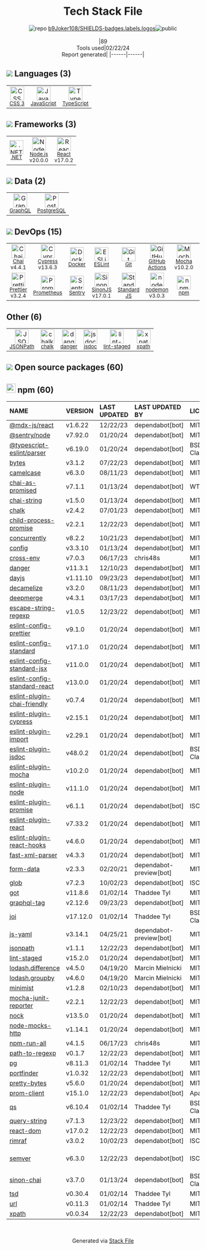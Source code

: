 <!--
&lt;--- Readme.md Snippet without images Start ---&gt;
## Tech Stack
b9Joker108/SHIELDS-badges.labels.logos is built on the following main stack:

- [JavaScript](https://developer.mozilla.org/en-US/docs/Web/JavaScript) – Languages
- [TypeScript](http://www.typescriptlang.org) – Languages
- [.NET](http://www.microsoft.com/net/) – Frameworks (Full Stack)
- [Node.js](http://nodejs.org/) – Frameworks (Full Stack)
- [React](https://reactjs.org/) – Javascript UI Libraries
- [GraphQL](http://graphql.org/) – Query Languages
- [PostgreSQL](http://www.postgresql.org/) – Databases
- [Chai](http://chaijs.com/) – Javascript Testing Framework
- [Cypress](https://www.cypress.io/) – Javascript Testing Framework
- [Docker](https://www.docker.com/) – Virtual Machine Platforms & Containers
- [ESLint](http://eslint.org/) – Code Review
- [GitHub Actions](https://github.com/features/actions) – Continuous Integration
- [Mocha](http://mochajs.org/) – Javascript Testing Framework
- [Prettier](https://prettier.io/) – Code Review
- [Prometheus](http://prometheus.io/) – Monitoring Tools
- [Sentry](https://sentry.io/welcome/?utm_source=stackshare&utm_medium=link&utm_campaign=profile) – Exception Monitoring
- [SinonJS](http://sinonjs.org/) – Javascript Testing Framework
- [Standard JS](https://standardjs.com/) – Code Review
- [nodemon](http://nodemon.io/) – node.js Application Monitoring
- [jsdoc](http://usejsdoc.org/) – Documentation as a Service & Tools

Full tech stack [here](/techstack.md)

&lt;--- Readme.md Snippet without images End ---&gt;

&lt;--- Readme.md Snippet with images Start ---&gt;
## Tech Stack
b9Joker108/SHIELDS-badges.labels.logos is built on the following main stack:

- <img width='25' height='25' src='https://img.stackshare.io/service/1209/javascript.jpeg' alt='JavaScript'/> [JavaScript](https://developer.mozilla.org/en-US/docs/Web/JavaScript) – Languages
- <img width='25' height='25' src='https://img.stackshare.io/service/1612/bynNY5dJ.jpg' alt='TypeScript'/> [TypeScript](http://www.typescriptlang.org) – Languages
- <img width='25' height='25' src='https://img.stackshare.io/service/1014/IoPy1dce_400x400.png' alt='.NET'/> [.NET](http://www.microsoft.com/net/) – Frameworks (Full Stack)
- <img width='25' height='25' src='https://img.stackshare.io/service/1011/n1JRsFeB_400x400.png' alt='Node.js'/> [Node.js](http://nodejs.org/) – Frameworks (Full Stack)
- <img width='25' height='25' src='https://img.stackshare.io/service/1020/OYIaJ1KK.png' alt='React'/> [React](https://reactjs.org/) – Javascript UI Libraries
- <img width='25' height='25' src='https://img.stackshare.io/service/3820/12972006.png' alt='GraphQL'/> [GraphQL](http://graphql.org/) – Query Languages
- <img width='25' height='25' src='https://img.stackshare.io/service/1028/ASOhU5xJ.png' alt='PostgreSQL'/> [PostgreSQL](http://www.postgresql.org/) – Databases
- <img width='25' height='25' src='https://img.stackshare.io/service/1725/chai.png' alt='Chai'/> [Chai](http://chaijs.com/) – Javascript Testing Framework
- <img width='25' height='25' src='https://img.stackshare.io/service/9231/default_66c5c1a197dcd0232e41e4ab6299d119b4e165b3.png' alt='Cypress'/> [Cypress](https://www.cypress.io/) – Javascript Testing Framework
- <img width='25' height='25' src='https://img.stackshare.io/service/586/n4u37v9t_400x400.png' alt='Docker'/> [Docker](https://www.docker.com/) – Virtual Machine Platforms & Containers
- <img width='25' height='25' src='https://img.stackshare.io/service/3337/Q4L7Jncy.jpg' alt='ESLint'/> [ESLint](http://eslint.org/) – Code Review
- <img width='25' height='25' src='https://img.stackshare.io/service/11563/actions.png' alt='GitHub Actions'/> [GitHub Actions](https://github.com/features/actions) – Continuous Integration
- <img width='25' height='25' src='https://img.stackshare.io/service/832/mocha.png' alt='Mocha'/> [Mocha](http://mochajs.org/) – Javascript Testing Framework
- <img width='25' height='25' src='https://img.stackshare.io/service/7035/default_66f265943abed56bcdbfca1c866a4261b1fbb063.jpg' alt='Prettier'/> [Prettier](https://prettier.io/) – Code Review
- <img width='25' height='25' src='https://img.stackshare.io/service/2501/default_3cf1b307194b26782be5cb209d30360580ae5b3c.png' alt='Prometheus'/> [Prometheus](http://prometheus.io/) – Monitoring Tools
- <img width='25' height='25' src='https://img.stackshare.io/service/191/default_9262326592c97828a2a4299dec085a3674dd05f4.png' alt='Sentry'/> [Sentry](https://sentry.io/welcome/?utm_source=stackshare&utm_medium=link&utm_campaign=profile) – Exception Monitoring
- <img width='25' height='25' src='https://img.stackshare.io/service/3509/logo.png' alt='SinonJS'/> [SinonJS](http://sinonjs.org/) – Javascript Testing Framework
- <img width='25' height='25' src='https://img.stackshare.io/service/7538/kaNxaF73_400x400.jpg' alt='Standard JS'/> [Standard JS](https://standardjs.com/) – Code Review
- <img width='25' height='25' src='https://img.stackshare.io/service/5577/preview.png' alt='nodemon'/> [nodemon](http://nodemon.io/) – node.js Application Monitoring
- <img width='25' height='25' src='https://img.stackshare.io/service/4047/js-doc.png' alt='jsdoc'/> [jsdoc](http://usejsdoc.org/) – Documentation as a Service & Tools

Full tech stack [here](/techstack.md)

&lt;--- Readme.md Snippet with images End ---&gt;
-->
<div align="center">

# Tech Stack File
![](https://img.stackshare.io/repo.svg "repo") [b9Joker108/SHIELDS-badges.labels.logos](https://github.com/b9Joker108/SHIELDS-badges.labels.logos)![](https://img.stackshare.io/public_badge.svg "public")
<br/><br/>
|89<br/>Tools used|02/22/24 <br/>Report generated|
|------|------|
</div>

## <img src='https://img.stackshare.io/languages.svg'/> Languages (3)
<table><tr>
  <td align='center'>
  <img width='36' height='36' src='https://img.stackshare.io/service/6727/css.png' alt='CSS 3'>
  <br>
  <sub><a href="https://developer.mozilla.org/en-US/docs/Web/CSS/CSS3">CSS 3</a></sub>
  <br>
  <sub></sub>
</td>

<td align='center'>
  <img width='36' height='36' src='https://img.stackshare.io/service/1209/javascript.jpeg' alt='JavaScript'>
  <br>
  <sub><a href="https://developer.mozilla.org/en-US/docs/Web/JavaScript">JavaScript</a></sub>
  <br>
  <sub></sub>
</td>

<td align='center'>
  <img width='36' height='36' src='https://img.stackshare.io/service/1612/bynNY5dJ.jpg' alt='TypeScript'>
  <br>
  <sub><a href="http://www.typescriptlang.org">TypeScript</a></sub>
  <br>
  <sub></sub>
</td>

</tr>
</table>

## <img src='https://img.stackshare.io/frameworks.svg'/> Frameworks (3)
<table><tr>
  <td align='center'>
  <img width='36' height='36' src='https://img.stackshare.io/service/1014/IoPy1dce_400x400.png' alt='.NET'>
  <br>
  <sub><a href="http://www.microsoft.com/net/">.NET</a></sub>
  <br>
  <sub></sub>
</td>

<td align='center'>
  <img width='36' height='36' src='https://img.stackshare.io/service/1011/n1JRsFeB_400x400.png' alt='Node.js'>
  <br>
  <sub><a href="http://nodejs.org/">Node.js</a></sub>
  <br>
  <sub>v20.0.0</sub>
</td>

<td align='center'>
  <img width='36' height='36' src='https://img.stackshare.io/service/1020/OYIaJ1KK.png' alt='React'>
  <br>
  <sub><a href="https://reactjs.org/">React</a></sub>
  <br>
  <sub>v17.0.2</sub>
</td>

</tr>
</table>

## <img src='https://img.stackshare.io/databases.svg'/> Data (2)
<table><tr>
  <td align='center'>
  <img width='36' height='36' src='https://img.stackshare.io/service/3820/12972006.png' alt='GraphQL'>
  <br>
  <sub><a href="http://graphql.org/">GraphQL</a></sub>
  <br>
  <sub></sub>
</td>

<td align='center'>
  <img width='36' height='36' src='https://img.stackshare.io/service/1028/ASOhU5xJ.png' alt='PostgreSQL'>
  <br>
  <sub><a href="http://www.postgresql.org/">PostgreSQL</a></sub>
  <br>
  <sub></sub>
</td>

</tr>
</table>

## <img src='https://img.stackshare.io/devops.svg'/> DevOps (15)
<table><tr>
  <td align='center'>
  <img width='36' height='36' src='https://img.stackshare.io/service/1725/chai.png' alt='Chai'>
  <br>
  <sub><a href="http://chaijs.com/">Chai</a></sub>
  <br>
  <sub>v4.4.1</sub>
</td>

<td align='center'>
  <img width='36' height='36' src='https://img.stackshare.io/service/9231/default_66c5c1a197dcd0232e41e4ab6299d119b4e165b3.png' alt='Cypress'>
  <br>
  <sub><a href="https://www.cypress.io/">Cypress</a></sub>
  <br>
  <sub>v13.6.3</sub>
</td>

<td align='center'>
  <img width='36' height='36' src='https://img.stackshare.io/service/586/n4u37v9t_400x400.png' alt='Docker'>
  <br>
  <sub><a href="https://www.docker.com/">Docker</a></sub>
  <br>
  <sub></sub>
</td>

<td align='center'>
  <img width='36' height='36' src='https://img.stackshare.io/service/3337/Q4L7Jncy.jpg' alt='ESLint'>
  <br>
  <sub><a href="http://eslint.org/">ESLint</a></sub>
  <br>
  <sub></sub>
</td>

<td align='center'>
  <img width='36' height='36' src='https://img.stackshare.io/service/1046/git.png' alt='Git'>
  <br>
  <sub><a href="http://git-scm.com/">Git</a></sub>
  <br>
  <sub></sub>
</td>

<td align='center'>
  <img width='36' height='36' src='https://img.stackshare.io/service/11563/actions.png' alt='GitHub Actions'>
  <br>
  <sub><a href="https://github.com/features/actions">GitHub Actions</a></sub>
  <br>
  <sub></sub>
</td>

<td align='center'>
  <img width='36' height='36' src='https://img.stackshare.io/service/832/mocha.png' alt='Mocha'>
  <br>
  <sub><a href="http://mochajs.org/">Mocha</a></sub>
  <br>
  <sub>v10.2.0</sub>
</td>

<td align='center'>
  <img width='36' height='36' src='https://img.stackshare.io/service/2637/6I3oEOP4_400x400.jpg' alt='NuGet'>
  <br>
  <sub><a href="https://www.nuget.org/">NuGet</a></sub>
  <br>
  <sub></sub>
</td>

</tr>
<tr>
  <td align='center'>
  <img width='36' height='36' src='https://img.stackshare.io/service/7035/default_66f265943abed56bcdbfca1c866a4261b1fbb063.jpg' alt='Prettier'>
  <br>
  <sub><a href="https://prettier.io/">Prettier</a></sub>
  <br>
  <sub>v3.2.4</sub>
</td>

<td align='center'>
  <img width='36' height='36' src='https://img.stackshare.io/service/2501/default_3cf1b307194b26782be5cb209d30360580ae5b3c.png' alt='Prometheus'>
  <br>
  <sub><a href="http://prometheus.io/">Prometheus</a></sub>
  <br>
  <sub></sub>
</td>

<td align='center'>
  <img width='36' height='36' src='https://img.stackshare.io/service/191/default_9262326592c97828a2a4299dec085a3674dd05f4.png' alt='Sentry'>
  <br>
  <sub><a href="https://sentry.io/welcome/?utm_source=stackshare&utm_medium=link&utm_campaign=profile">Sentry</a></sub>
  <br>
  <sub></sub>
</td>

<td align='center'>
  <img width='36' height='36' src='https://img.stackshare.io/service/3509/logo.png' alt='SinonJS'>
  <br>
  <sub><a href="http://sinonjs.org/">SinonJS</a></sub>
  <br>
  <sub>v17.0.1</sub>
</td>

<td align='center'>
  <img width='36' height='36' src='https://img.stackshare.io/service/7538/kaNxaF73_400x400.jpg' alt='Standard JS'>
  <br>
  <sub><a href="https://standardjs.com/">Standard JS</a></sub>
  <br>
  <sub></sub>
</td>

<td align='center'>
  <img width='36' height='36' src='https://img.stackshare.io/service/5577/preview.png' alt='nodemon'>
  <br>
  <sub><a href="http://nodemon.io/">nodemon</a></sub>
  <br>
  <sub>v3.0.3</sub>
</td>

<td align='center'>
  <img width='36' height='36' src='https://img.stackshare.io/service/1120/lejvzrnlpb308aftn31u.png' alt='npm'>
  <br>
  <sub><a href="https://www.npmjs.com/">npm</a></sub>
  <br>
  <sub></sub>
</td>

</tr>
</table>

## Other (6)
<table><tr>
  <td align='center'>
  <img width='36' height='36' src='https://img.stackshare.io/service/4623/no-img-open-source.png' alt='JSONPath'>
  <br>
  <sub><a href="http://goessner.net/articles/JsonPath/">JSONPath</a></sub>
  <br>
  <sub></sub>
</td>

<td align='center'>
  <img width='36' height='36' src='https://img.stackshare.io/service/8072/13122722.png' alt='chalk'>
  <br>
  <sub><a href="https://github.com/chalk/chalk">chalk</a></sub>
  <br>
  <sub></sub>
</td>

<td align='center'>
  <img width='36' height='36' src='https://img.stackshare.io/service/7944/no-img-open-source.png' alt='danger'>
  <br>
  <sub><a href="http://danger.systems">danger</a></sub>
  <br>
  <sub></sub>
</td>

<td align='center'>
  <img width='36' height='36' src='https://img.stackshare.io/service/4047/js-doc.png' alt='jsdoc'>
  <br>
  <sub><a href="http://usejsdoc.org/">jsdoc</a></sub>
  <br>
  <sub></sub>
</td>

<td align='center'>
  <img width='36' height='36' src='https://img.stackshare.io/service/10577/11071.jpeg' alt='lint-staged'>
  <br>
  <sub><a href="https://github.com/okonet/lint-staged">lint-staged</a></sub>
  <br>
  <sub></sub>
</td>

<td align='center'>
  <img width='36' height='36' src='https://img.stackshare.io/service/4621/nZXfdUQq_normal.jpg' alt='xpath'>
  <br>
  <sub><a href="https://en.wikipedia.org/wiki/XPath">xpath</a></sub>
  <br>
  <sub></sub>
</td>

</tr>
</table>


## <img src='https://img.stackshare.io/group.svg' /> Open source packages (60)</h2>

## <img width='24' height='24' src='https://img.stackshare.io/service/1120/lejvzrnlpb308aftn31u.png'/> npm (60)

|NAME|VERSION|LAST UPDATED|LAST UPDATED BY|LICENSE|VULNERABILITIES|
|:------|:------|:------|:------|:------|:------|
|[@mdx-js/react](https://www.npmjs.com/@mdx-js/react)|v1.6.22|12/22/23|dependabot[bot] |MIT|N/A|
|[@sentry/node](https://www.npmjs.com/@sentry/node)|v7.92.0|01/20/24|dependabot[bot] |MIT|N/A|
|[@typescript-eslint/parser](https://www.npmjs.com/@typescript-eslint/parser)|v6.19.0|01/20/24|dependabot[bot] |BSD-2-Clause|N/A|
|[bytes](https://www.npmjs.com/bytes)|v3.1.2|07/22/23|dependabot[bot] |MIT|N/A|
|[camelcase](https://www.npmjs.com/camelcase)|v6.3.0|08/11/23|dependabot[bot] |MIT|N/A|
|[chai-as-promised](https://www.npmjs.com/chai-as-promised)|v7.1.1|01/13/24|dependabot[bot] |WTFPL|N/A|
|[chai-string](https://www.npmjs.com/chai-string)|v1.5.0|01/13/24|dependabot[bot] |MIT|N/A|
|[chalk](https://www.npmjs.com/chalk)|v2.4.2|07/01/23|dependabot[bot] |MIT|N/A|
|[child-process-promise](https://www.npmjs.com/child-process-promise)|v2.2.1|12/22/23|dependabot[bot] |MIT|N/A|
|[concurrently](https://www.npmjs.com/concurrently)|v8.2.2|10/21/23|dependabot[bot] |MIT|N/A|
|[config](https://www.npmjs.com/config)|v3.3.10|01/13/24|dependabot[bot] |MIT|N/A|
|[cross-env](https://www.npmjs.com/cross-env)|v7.0.3|06/17/23|chris48s |MIT|N/A|
|[danger](https://www.npmjs.com/danger)|v11.3.1|12/10/23|dependabot[bot] |MIT|N/A|
|[dayjs](https://www.npmjs.com/dayjs)|v1.11.10|09/23/23|dependabot[bot] |MIT|N/A|
|[decamelize](https://www.npmjs.com/decamelize)|v3.2.0|08/11/23|dependabot[bot] |MIT|N/A|
|[deepmerge](https://www.npmjs.com/deepmerge)|v4.3.1|03/17/23|dependabot[bot] |MIT|N/A|
|[escape-string-regexp](https://www.npmjs.com/escape-string-regexp)|v1.0.5|12/23/22|dependabot[bot] |MIT|N/A|
|[eslint-config-prettier](https://www.npmjs.com/eslint-config-prettier)|v9.1.0|01/20/24|dependabot[bot] |MIT|N/A|
|[eslint-config-standard](https://www.npmjs.com/eslint-config-standard)|v17.1.0|01/20/24|dependabot[bot] |MIT|N/A|
|[eslint-config-standard-jsx](https://www.npmjs.com/eslint-config-standard-jsx)|v11.0.0|01/20/24|dependabot[bot] |MIT|N/A|
|[eslint-config-standard-react](https://www.npmjs.com/eslint-config-standard-react)|v13.0.0|01/20/24|dependabot[bot] |MIT|N/A|
|[eslint-plugin-chai-friendly](https://www.npmjs.com/eslint-plugin-chai-friendly)|v0.7.4|01/20/24|dependabot[bot] |MIT|N/A|
|[eslint-plugin-cypress](https://www.npmjs.com/eslint-plugin-cypress)|v2.15.1|01/20/24|dependabot[bot] |MIT|N/A|
|[eslint-plugin-import](https://www.npmjs.com/eslint-plugin-import)|v2.29.1|01/20/24|dependabot[bot] |MIT|N/A|
|[eslint-plugin-jsdoc](https://www.npmjs.com/eslint-plugin-jsdoc)|v48.0.2|01/20/24|dependabot[bot] |BSD-3-Clause|N/A|
|[eslint-plugin-mocha](https://www.npmjs.com/eslint-plugin-mocha)|v10.2.0|01/20/24|dependabot[bot] |MIT|N/A|
|[eslint-plugin-node](https://www.npmjs.com/eslint-plugin-node)|v11.1.0|01/20/24|dependabot[bot] |MIT|N/A|
|[eslint-plugin-promise](https://www.npmjs.com/eslint-plugin-promise)|v6.1.1|01/20/24|dependabot[bot] |ISC|N/A|
|[eslint-plugin-react](https://www.npmjs.com/eslint-plugin-react)|v7.33.2|01/20/24|dependabot[bot] |MIT|N/A|
|[eslint-plugin-react-hooks](https://www.npmjs.com/eslint-plugin-react-hooks)|v4.6.0|01/20/24|dependabot[bot] |MIT|N/A|
|[fast-xml-parser](https://www.npmjs.com/fast-xml-parser)|v4.3.3|01/20/24|dependabot[bot] |MIT|N/A|
|[form-data](https://www.npmjs.com/form-data)|v2.3.3|02/20/21|dependabot-preview[bot] |MIT|N/A|
|[glob](https://www.npmjs.com/glob)|v7.2.3|10/02/23|dependabot[bot] |ISC|N/A|
|[got](https://www.npmjs.com/got)|v11.8.6|01/02/14|Thaddee Tyl |MIT|N/A|
|[graphql-tag](https://www.npmjs.com/graphql-tag)|v2.12.6|09/23/23|dependabot[bot] |MIT|N/A|
|[joi](https://www.npmjs.com/joi)|v17.12.0|01/02/14|Thaddee Tyl |BSD-3-Clause|N/A|
|[js-yaml](https://www.npmjs.com/js-yaml)|v3.14.1|04/25/21|dependabot-preview[bot] |MIT|N/A|
|[jsonpath](https://www.npmjs.com/jsonpath)|v1.1.1|12/22/23|dependabot[bot] |MIT|N/A|
|[lint-staged](https://www.npmjs.com/lint-staged)|v15.2.0|01/20/24|dependabot[bot] |MIT|N/A|
|[lodash.difference](https://www.npmjs.com/lodash.difference)|v4.5.0|04/19/20|Marcin Mielnicki |MIT|N/A|
|[lodash.groupby](https://www.npmjs.com/lodash.groupby)|v4.6.0|04/19/20|Marcin Mielnicki |MIT|N/A|
|[minimist](https://www.npmjs.com/minimist)|v1.2.8|02/10/23|dependabot[bot] |MIT|N/A|
|[mocha-junit-reporter](https://www.npmjs.com/mocha-junit-reporter)|v2.2.1|12/22/23|dependabot[bot] |MIT|N/A|
|[nock](https://www.npmjs.com/nock)|v13.5.0|01/20/24|dependabot[bot] |MIT|N/A|
|[node-mocks-http](https://www.npmjs.com/node-mocks-http)|v1.14.1|01/20/24|dependabot[bot] |MIT|N/A|
|[npm-run-all](https://www.npmjs.com/npm-run-all)|v4.1.5|06/17/23|chris48s |MIT|N/A|
|[path-to-regexp](https://www.npmjs.com/path-to-regexp)|v0.1.7|12/22/23|dependabot[bot] |MIT|N/A|
|[pg](https://www.npmjs.com/pg)|v8.11.3|01/02/14|Thaddee Tyl |MIT|N/A|
|[portfinder](https://www.npmjs.com/portfinder)|v1.0.32|12/22/23|dependabot[bot] |MIT|N/A|
|[pretty-bytes](https://www.npmjs.com/pretty-bytes)|v5.6.0|01/20/24|dependabot[bot] |MIT|N/A|
|[prom-client](https://www.npmjs.com/prom-client)|v15.1.0|12/22/23|dependabot[bot] |Apache-2.0|N/A|
|[qs](https://www.npmjs.com/qs)|v6.10.4|01/02/14|Thaddee Tyl |BSD-3-Clause|N/A|
|[query-string](https://www.npmjs.com/query-string)|v7.1.3|12/23/22|dependabot[bot] |MIT|N/A|
|[react-dom](https://www.npmjs.com/react-dom)|v17.0.2|12/22/23|dependabot[bot] |MIT|N/A|
|[rimraf](https://www.npmjs.com/rimraf)|v3.0.2|10/02/23|dependabot[bot] |ISC|N/A|
|[semver](https://www.npmjs.com/semver)|v6.3.0|12/22/23|dependabot[bot] |ISC|[CVE-2022-25883](https://github.com/advisories/GHSA-c2qf-rxjj-qqgw) (Moderate)|
|[sinon-chai](https://www.npmjs.com/sinon-chai)|v3.7.0|01/13/24|dependabot[bot] |BSD-2-Clause,WTFPL|N/A|
|[tsd](https://www.npmjs.com/tsd)|v0.30.4|01/02/14|Thaddee Tyl |MIT|N/A|
|[url](https://www.npmjs.com/url)|v0.11.3|01/02/14|Thaddee Tyl |MIT|N/A|
|[xpath](https://www.npmjs.com/xpath)|v0.0.34|12/22/23|dependabot[bot] |MIT|N/A|

<br/>
<div align='center'>

Generated via [Stack File](https://github.com/marketplace/stack-file)
